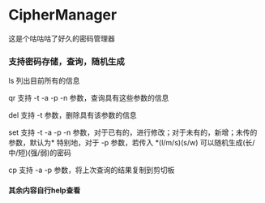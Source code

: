 # CipherManager
这是个咕咕咕了好久的密码管理器

### 支持密码存储，查询，随机生成

ls 列出目前所有的信息

qr 支持 -t -a -p -n 参数，查询具有这些参数的信息 

del 支持 -t 参数，删除具有该参数的信息

set 支持 -t -a -p -n 参数，对于已有的，进行修改；对于未有的，新增；未传的参数，默认为*
    特别地，对于 -p 参数，若传入 *(l/m/s)(s/w) 可以随机生成(长/中/短)(强/弱)的密码

cp  支持 -a -p 参数，将上次查询的结果复制到剪切板

#### 其余内容自行help查看

 
